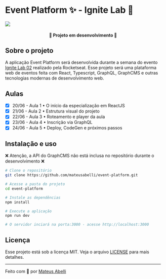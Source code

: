 # Event Platform ✨ - Ignite Lab 🧪

![](https://i.imgur.com/U7GKp6E.jpg)

<h4 align="center"> 
	🚧  Projeto em desenvolvimento 🚧
</h4>

## Sobre o projeto

A aplicação Event Platform será desenvolvida durante a semana do evento [Ignite Lab 02](https://lp.rocketseat.com.br/inscricao/ignite-lab) realizado pela Rocketseat. Esse projeto será uma plataforma web de eventos feita com React, Typescript, GraphQL, GraphCMS e outras tecnologias modernas de desenvolvimento web.

## Aulas

- [x] 20/06 - Aula 1 • O início da especialização em ReactJS
- [x] 21/06 - Aula 2 • Estrutura visual do projeto
- [x] 22/06 - Aula 3 • Roteamento e player da aula
- [x] 23/06 - Aula 4 • Inscrição via GraphQL
- [x] 24/06 - Aula 5 • Deploy, CodeGen e próximos passos

## Instalação e uso

❌ Atenção, a API do GraphCMS não está inclusa no repositório durante o desenvolvimento ❌

```bash
# Clone o repositório
git clone https://github.com/mateusabelli/event-platform.git

# Acesse a pasta do projeto
cd event-platform

# Instale as dependências
npm install

# Execute a aplicação
npm run dev

# O servidor inciará na porta:3000 - acesse http://localhost:3000
```

## Licença

Esse projeto está sob a licença MIT. Veja o arquivo [LICENSE](./LICENSE.md) para mais detalhes.

---

Feito com 💜 por [Mateus Abelli](https://github.com/mateusabelli)
